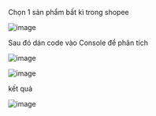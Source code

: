 Chọn 1 sản phẩm bất kì trong shopee

![image](https://user-images.githubusercontent.com/87920408/178153098-ec69c79e-95d9-4bd0-996c-4d61b53e6d7f.png)

Sau đó dán code vào Console để phân tích

![image](https://user-images.githubusercontent.com/87920408/178153130-bd5ee0b0-b6bb-4ca9-a09a-a1faa108e14f.png)

![image](https://user-images.githubusercontent.com/87920408/178153139-f7b8dd42-1a17-4caa-b5e5-63231f2e7657.png)

kết quả 

![image](https://user-images.githubusercontent.com/87920408/178153145-99ec2539-1cb2-467b-9094-801c1a94e971.png)
